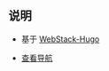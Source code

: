 ## 说明

- 基于 [WebStack-Hugo](https://github.com/shenweiyan/WebStack-Hugo)

- [查看导航](/data/webstack.yml)
